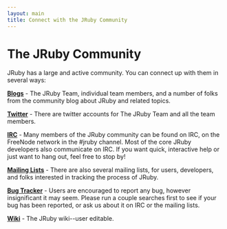 ```yaml
---
layout: main
title: Connect with the JRuby Community
---
```

# The JRuby Community

JRuby has a large and active community. You can connect up with them in several ways:

[**Blogs**](/blogs) - The JRuby Team, individual team members, and a number of folks from the community blog about JRuby and related topics.

[**Twitter**](/twitter) - There are twitter accounts for The JRuby Team and all the team members.

[**IRC**][irc] - Many members of the JRuby community can be found on IRC, on the FreeNode network in the #jruby channel. Most of the core JRuby developers also communicate on IRC. If you want quick, interactive help or just want to hang out, feel free to stop by!

[**Mailing Lists**][lists] - There are also several mailing lists, for users, developers, and folks interested in tracking the process of JRuby.

[**Bug Tracker**][github_issues] - Users are encouraged to report any bug, however insignificant it may seem. Please run a couple searches first to see if your bug has been reported, or ask us about it on IRC&nbsp;or the mailing lists.

[**Wiki**][wiki] - The JRuby wiki--user editable.

[irc]: http://wiki.jruby.org/IRC
[lists]: http://wiki.jruby.org/MailingLists
[github_issues]: http://github.com/jruby/jruby/issues
[wiki]: http://wiki.jruby.org/
